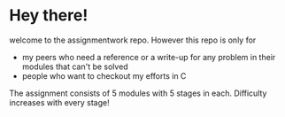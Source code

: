 # Hey there!
welcome to the assignmentwork repo. However this repo is only for
+ my peers who need a reference or a write-up for any problem in their modules that can't be solved
+ people who want to checkout my efforts in C


The assignment consists of 5 modules with 5 stages in each. Difficulty increases with every stage!

